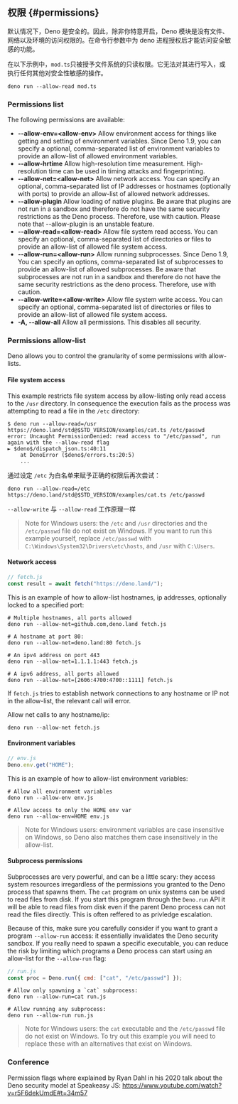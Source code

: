 ## 权限 {#permissions}

默认情况下，Deno 是安全的。因此，除非你特意开启，Deno 模块是没有文件、网络以及环境的访问权限的。在命令行参数中为 deno
进程授权后才能访问安全敏感的功能。

在以下示例中，`mod.ts`只被授予文件系统的只读权限。它无法对其进行写入，或执行任何其他对安全性敏感的操作。

```shell
deno run --allow-read mod.ts
```

### Permissions list

The following permissions are available:

- **--allow-env=\<allow-env\>** Allow environment access for things like getting
  and setting of environment variables. Since Deno 1.9, you can specify a
  optional, comma-separated list of environment variables to provide an
  allow-list of allowed environment variables.
- **--allow-hrtime** Allow high-resolution time measurement. High-resolution
  time can be used in timing attacks and fingerprinting.
- **--allow-net=\<allow-net\>** Allow network access. You can specify an
  optional, comma-separated list of IP addresses or hostnames (optionally with
  ports) to provide an allow-list of allowed network addresses.
- **--allow-plugin** Allow loading of native plugins. Be aware that plugins are
  not run in a sandbox and therefore do not have the same security restrictions
  as the Deno process. Therefore, use with caution. Please note that
  --allow-plugin is an unstable feature.
- **--allow-read=\<allow-read\>** Allow file system read access. You can specify
  an optional, comma-separated list of directories or files to provide an
  allow-list of allowed file system access.
- **--allow-run=\<allow-run\>** Allow running subprocesses. Since Deno 1.9, You
  can specify an options, comma-separated list of subprocesses to provide an
  allow-list of allowed subprocesses. Be aware that subprocesses are not run in
  a sandbox and therefore do not have the same security restrictions as the deno
  process. Therefore, use with caution.
- **--allow-write=\<allow-write\>** Allow file system write access. You can
  specify an optional, comma-separated list of directories or files to provide
  an allow-list of allowed file system access.
- **-A, --allow-all** Allow all permissions. This disables all security.

### Permissions allow-list

Deno allows you to control the granularity of some permissions with allow-lists.

#### File system access

This example restricts file system access by allow-listing only read access to
the `/usr` directory. In consequence the execution fails as the process was
attempting to read a file in the `/etc` directory:

```shell
$ deno run --allow-read=/usr https://deno.land/std@$STD_VERSION/examples/cat.ts /etc/passwd
error: Uncaught PermissionDenied: read access to "/etc/passwd", run again with the --allow-read flag
► $deno$/dispatch_json.ts:40:11
    at DenoError ($deno$/errors.ts:20:5)
    ...
```

通过设定 `/etc` 为白名单来赋予正确的权限后再次尝试：

```shell
deno run --allow-read=/etc https://deno.land/std@$STD_VERSION/examples/cat.ts /etc/passwd
```

`--allow-write` 与 `--allow-read` 工作原理一样

> Note for Windows users: the `/etc` and `/usr` directories and the
> `/etc/passwd` file do not exist on Windows. If you want to run this example
> yourself, replace `/etc/passwd` with `C:\Windows\System32\Drivers\etc\hosts`,
> and `/usr` with `C:\Users`.

#### Network access

```js
// fetch.js
const result = await fetch("https://deno.land/");
```

This is an example of how to allow-list hostnames, ip addresses, optionally
locked to a specified port:

```shell
# Multiple hostnames, all ports allowed
deno run --allow-net=github.com,deno.land fetch.js

# A hostname at port 80:
deno run --allow-net=deno.land:80 fetch.js

# An ipv4 address on port 443
deno run --allow-net=1.1.1.1:443 fetch.js

# A ipv6 address, all ports allowed
deno run --allow-net=[2606:4700:4700::1111] fetch.js
```

If `fetch.js` tries to establish network connections to any hostname or IP not
in the allow-list, the relevant call will error.

Allow net calls to any hostname/ip:

```shell
deno run --allow-net fetch.js
```

#### Environment variables

```js
// env.js
Deno.env.get("HOME");
```

This is an example of how to allow-list environment variables:

```shell
# Allow all environment variables
deno run --allow-env env.js

# Allow access to only the HOME env var
deno run --allow-env=HOME env.js
```

> Note for Windows users: environment variables are case insensitive on Windows,
> so Deno also matches them case insensitively in the allow-list.

#### Subprocess permissions

Subprocesses are very powerful, and can be a little scary: they access system
resources irregardless of the permissions you granted to the Deno process that
spawns them. The `cat` program on unix systems can be used to read files from
disk. If you start this program through the `Deno.run` API it will be able to
read files from disk even if the parent Deno process can not read the files
directly. This is often reffered to as privledge escalation.

Because of this, make sure you carefully consider if you want to grant a program
`--allow-run` access: it essentially invalidates the Deno security sandbox. If
you really need to spawn a specific executable, you can reduce the risk by
limiting which programs a Deno process can start using an allow-list for the
`--allow-run` flag:

```js
// run.js
const proc = Deno.run({ cmd: ["cat", "/etc/passwd"] });
```

```shell
# Allow only spawning a `cat` subprocess:
deno run --allow-run=cat run.js

# Allow running any subprocess:
deno run --allow-run run.js
```

> Note for Windows users: the `cat` executable and the `/etc/passwd` file do not
> exist on Windows. To try out this example you will need to replace these with
> an alternatives that exist on Windows.

### Conference

Permission flags where explained by Ryan Dahl in his 2020 talk about the Deno
security model at Speakeasy JS:
https://www.youtube.com/watch?v=r5F6dekUmdE#t=34m57

